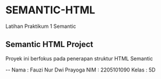 # SEMANTIC-HTML
Latihan Praktikum 1 Semantic


## Semantic HTML Project
Proyek ini berfokus pada penerapan struktur HTML Semantic

--
Nama : Fauzi Nur Dwi Prayoga
NIM : 2205101090
Kelas : 5D

